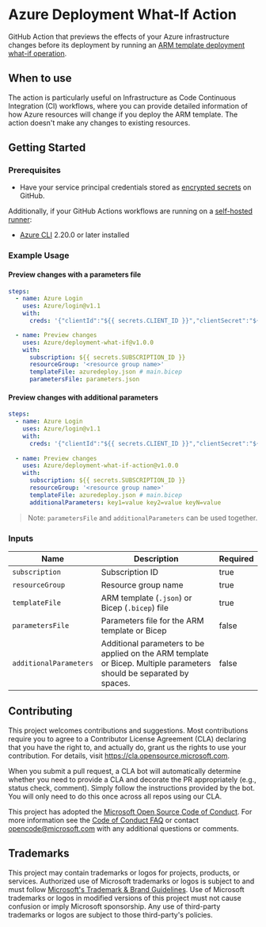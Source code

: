 # Azure Deployment What-If Action

GitHub Action that previews the effects of your Azure infrastructure changes before its deployment by running an [ARM template deployment what-if operation](https://docs.microsoft.com/en-us/azure/azure-resource-manager/templates/deploy-what-if?tabs=azure-powershell).

## When to use

The action is particularly useful on Infrastructure as Code Continuous Integration (CI) workflows, where you can provide detailed information of how Azure resources will change if you deploy the ARM template. The action doesn't make any changes to existing resources.

## Getting Started

### Prerequisites

- Have your service principal credentials stored as [encrypted secrets](https://docs.github.com/en/actions/reference/encrypted-secrets) on GitHub.

Additionally, if your GitHub Actions workflows are running on a [self-hosted runner](https://docs.github.com/en/actions/hosting-your-own-runners/about-self-hosted-runners):

- [Azure CLI](https://docs.microsoft.com/en-us/azure/azure-resource-manager/bicep/install#azure-cli) 2.20.0 or later installed

### Example Usage

#### **Preview changes with a parameters file**

```yml
steps:
  - name: Azure Login
    uses: Azure/login@v1.1
    with:
      creds: '{"clientId":"${{ secrets.CLIENT_ID }}","clientSecret":"${{ secrets.CLIENT_SECRET }}","subscriptionId":"${{ secrets.SUBSCRIPTION_ID }}","tenantId":"${{ secrets.TENANT_ID }}"}'

  - name: Preview changes
    uses: Azure/deployment-what-if@v1.0.0
    with:
      subscription: ${{ secrets.SUBSCRIPTION_ID }}
      resourceGroup: '<resource group name>'
      templateFile: azuredeploy.json # main.bicep
      parametersFile: parameters.json
```

#### **Preview changes with additional parameters**

```yml
steps:
  - name: Azure Login
    uses: Azure/login@v1.1
    with:
      creds: '{"clientId":"${{ secrets.CLIENT_ID }}","clientSecret":"${{ secrets.CLIENT_SECRET }}","subscriptionId":"${{ secrets.SUBSCRIPTION_ID }}","tenantId":"${{ secrets.TENANT_ID }}"}'
  
  - name: Preview changes
    uses: Azure/deployment-what-if-action@v1.0.0
    with:
      subscription: ${{ secrets.SUBSCRIPTION_ID }}
      resourceGroup: '<resource group name>'
      templateFile: azuredeploy.json # main.bicep
      additionalParameters: key1=value key2=value keyN=value
```

> Note: `parametersFile` and `additionalParameters` can be used together.

### Inputs

| Name | Description | Required |
| --- | --- | --- |
| `subscription` | Subscription ID | true |
| `resourceGroup` | Resource group name | true |
| `templateFile` | ARM template (`.json`) or Bicep (`.bicep`) file | true |
| `parametersFile` | Parameters file for the ARM template or Bicep | false |
| `additionalParameters` | Additional parameters to be applied on the ARM template or Bicep. Multiple parameters should be separated by spaces. | false |

## Contributing

This project welcomes contributions and suggestions.  Most contributions require you to agree to a
Contributor License Agreement (CLA) declaring that you have the right to, and actually do, grant us
the rights to use your contribution. For details, visit https://cla.opensource.microsoft.com.

When you submit a pull request, a CLA bot will automatically determine whether you need to provide
a CLA and decorate the PR appropriately (e.g., status check, comment). Simply follow the instructions
provided by the bot. You will only need to do this once across all repos using our CLA.

This project has adopted the [Microsoft Open Source Code of Conduct](https://opensource.microsoft.com/codeofconduct/).
For more information see the [Code of Conduct FAQ](https://opensource.microsoft.com/codeofconduct/faq/) or
contact [opencode@microsoft.com](mailto:opencode@microsoft.com) with any additional questions or comments.

## Trademarks

This project may contain trademarks or logos for projects, products, or services. Authorized use of Microsoft 
trademarks or logos is subject to and must follow 
[Microsoft's Trademark & Brand Guidelines](https://www.microsoft.com/en-us/legal/intellectualproperty/trademarks/usage/general).
Use of Microsoft trademarks or logos in modified versions of this project must not cause confusion or imply Microsoft sponsorship.
Any use of third-party trademarks or logos are subject to those third-party's policies.

